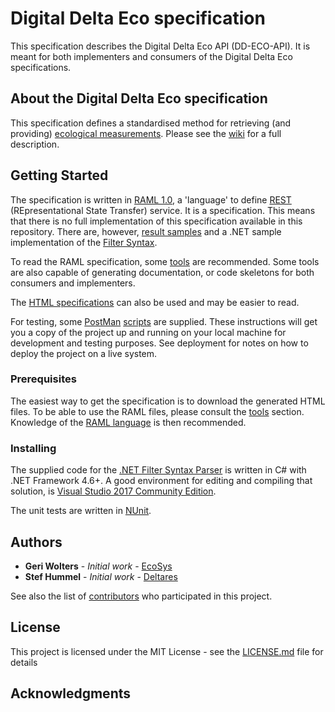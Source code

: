 # Digital Delta Eco specification

This specification describes the Digital Delta Eco API (DD-ECO-API). It is meant for both implementers and consumers of the Digital Delta Eco specifications.

## About the Digital Delta Eco specification

This specification defines a standardised method for retrieving (and providing) [ecological measurements](https://github.com/DigitaleDeltaOrg/dd-eco-api-specs/wiki/Ecological-Measurements).
Please see the [wiki](https://github.com/DigitaleDeltaOrg/dd-eco-api-specs/wiki) for a full description.

## Getting Started

The specification is written in [RAML 1.0](https://raml.org), a 'language' to define [REST](https://nl.wikipedia.org/wiki/Representational_state_transfer) (REpresentational State Transfer) service.
It is a specification. This means that there is no full implementation of this specification available in this repository.
There are, however, [result samples](https://github.com/DigitaleDeltaOrg/dd-eco-api-specs/tree/master/AquaDesk%20Examples) and a .NET sample implementation of the [Filter Syntax](https://github.com/DigitaleDeltaOrg/dd-eco-api-specs/wiki/Implementation-Topics).

To read the RAML specification, some [tools](https://github.com/DigitaleDeltaOrg/dd-eco-api-specs/wiki/Tools) are recommended. Some tools are also capable of generating documentation, or code skeletons for both consumers and implementers.

The [HTML specifications](https://github.com/DigitaleDeltaOrg/dd-eco-api-specs/tree/master/Html) can also be used and may be easier to read.

For testing, some [PostMan](https://getpostman.com) [scripts](https://github.com/DigitaleDeltaOrg/dd-eco-api-specs/tree/master/Postman%20Scripts) are supplied.
These instructions will get you a copy of the project up and running on your local machine for development and testing purposes. See deployment for notes on how to deploy the project on a live system.

### Prerequisites

The easiest way to get the specification is to download the generated HTML files.
To be able to use the RAML files, please consult the [tools](https://github.com/DigitaleDeltaOrg/dd-eco-api-specs/wiki/Tools) section. Knowledge of the [RAML language](https://raml.org) is then recommended.

### Installing

The supplied code for the [.NET Filter Syntax Parser](https://github.com/DigitaleDeltaOrg/dd-eco-api-specs/tree/master/.NET%20Filter%20Syntax%20Parser) is written in C# with .NET Framework 4.6+.
A good environment for editing and compiling that solution, is [Visual Studio 2017 Community Edition](https://visualstudio.microsoft.com/thank-you-downloading-visual-studio/?sku=Community&rel=15).

The unit tests are written in [NUnit](http://nunit.org/).

## Authors

* **Geri Wolters** - *Initial work* - [EcoSys](https://www.ecosys.nl)
* **Stef Hummel** - *Initial work* - [Deltares](https://www.deltares.nl)

See also the list of [contributors](https://github.com/DigitaleDeltaOrg/dd-eco-api-specs/blob/master/Contributors.md) who participated in this project.

## License

This project is licensed under the MIT License - see the [LICENSE.md](license.md) file for details

## Acknowledgments
